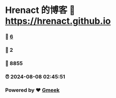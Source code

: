 # Hrenact 的博客 :link: https://hrenact.github.io 
### :page_facing_up: [6](https://hrenact.github.io/tag.html) 
### :speech_balloon: 2 
### :hibiscus: 8855 
### :alarm_clock: 2024-08-08 02:45:51 
### Powered by :heart: [Gmeek](https://github.com/Meekdai/Gmeek)
